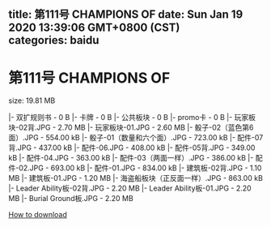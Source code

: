 
title: 第111号 CHAMPIONS OF
date: Sun Jan 19 2020 13:39:06 GMT+0800 (CST)    
categories: baidu
---

# 第111号 CHAMPIONS OF
size: 19.81 MB
 
 
|- 双扩规则书 - 0 B
|- 卡牌 - 0 B
|- 公共板块 - 0 B
|- promo卡 - 0 B
|- 玩家板块-02背.JPG - 2.70 MB
|- 玩家板块-01.JPG - 2.60 MB
|- 骰子-02（蓝色第6面）.JPG - 554.00 kB
|- 骰子-01（数量和六个面）.JPG - 723.00 kB
|- 配件-07背.JPG - 437.00 kB
|- 配件-06.JPG - 408.00 kB
|- 配件-05背.JPG - 349.00 kB
|- 配件-04.JPG - 363.00 kB
|- 配件-03（两面一样）.JPG - 386.00 kB
|- 配件-02.JPG - 693.00 kB
|- 配件-01.JPG - 834.00 kB
|- 建筑板-02背.JPG - 1.10 MB
|- 建筑板-01.JPG - 1.20 MB
|- 海盗船板块（正反面一样）.JPG - 863.00 kB
|- Leader Ability板-02背.JPG - 2.20 MB
|- Leader Ability板-01.JPG - 2.20 MB
|- Burial Ground板.JPG - 2.20 MB

[How to download](https://bpcam.bemobtrk.com/go/2ceec3aa-1ca2-46d6-b9ff-aaa5c184517c?jno=301)